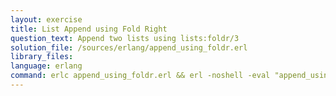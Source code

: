 ```yaml
---
layout: exercise
title: List Append using Fold Right
question_text: Append two lists using lists:foldr/3
solution_file: /sources/erlang/append_using_foldr.erl
library_files:
language: erlang
command: erlc append_using_foldr.erl && erl -noshell -eval "append_using_foldr:main({})."
---
```

